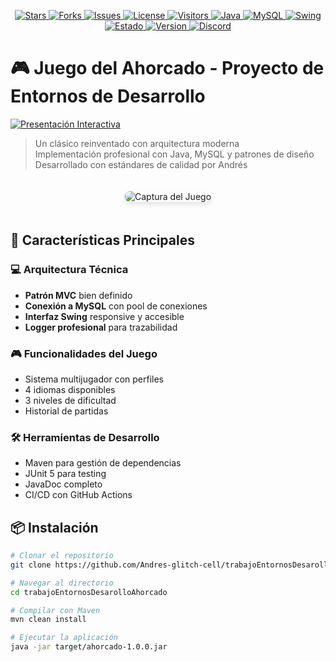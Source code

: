 <!-- Badges agrupados y limpios -->
<p align="center">
  <!-- Estadísticas -->
  <a href="https://github.com/Andres-glitch-cell/trabajoEntornosDesarolloAhorcado/stargazers">
    <img src="https://img.shields.io/github/stars/Andres-glitch-cell/trabajoEntornosDesarolloAhorcado?style=plastic&label=Stars&color=6C78AF&logo=github" alt="Stars"/>
  </a>
  <a href="https://github.com/Andres-glitch-cell/trabajoEntornosDesarolloAhorcado/network/members">
    <img src="https://img.shields.io/github/forks/Andres-glitch-cell/trabajoEntornosDesarolloAhorcado?style=plastic&label=Forks&color=43e97b&logo=github" alt="Forks"/>
  </a>
  <a href="https://github.com/Andres-glitch-cell/trabajoEntornosDesarolloAhorcado/issues">
    <img src="https://img.shields.io/github/issues/Andres-glitch-cell/trabajoEntornosDesarolloAhorcado?style=plastic&label=Issues&color=fc466b&logo=github" alt="Issues"/>
  </a>
  <a href="LICENSE">
    <img src="https://img.shields.io/github/license/Andres-glitch-cell/trabajoEntornosDesarolloAhorcado?style=plastic&label=License&color=3f5efb" alt="License"/>
  </a>
  <a href="#">
    <img src="https://visitor-badge.laobi.icu/badge?page_id=Andres-glitch-cell.trabajoEntornosDesarolloAhorcado&style=plastic&color=38f9d7" alt="Visitors"/>
  </a>
  <!-- Tecnologías -->
  <a href="#">
    <img src="https://img.shields.io/badge/Java-17-007396?style=plastic&logo=java&logoColor=white" alt="Java"/>
  </a>
  <a href="#">
    <img src="https://img.shields.io/badge/MySQL-8.0-4479A1?style=plastic&logo=mysql&logoColor=white" alt="MySQL"/>
  </a>
  <a href="#">
    <img src="https://img.shields.io/badge/Swing-GUI-6C78AF?style=plastic" alt="Swing"/>
  </a>
  <!-- Estado y soporte -->
  <a href="#">
    <img src="https://img.shields.io/badge/Estado-Production%20Ready-brightgreen?style=plastic" alt="Estado"/>
  </a>
  <a href="#">
    <img src="https://img.shields.io/badge/Version-1.0.0-blue?style=plastic" alt="Version"/>
  </a>
  <a href="#">
    <img src="https://img.shields.io/badge/Soporte-Discord-7289DA?style=plastic&logo=discord&logoColor=white" alt="Discord"/>
  </a>
</p>

# 🎮 Juego del Ahorcado - Proyecto de Entornos de Desarrollo

[![Presentación Interactiva](https://img.shields.io/badge/Ver-Presentación%20Interactiva-FF6B6B?style=for-the-badge)](https://ejemplo.com/presentacion)

> Un clásico reinventado con arquitectura moderna  
> Implementación profesional con Java, MySQL y patrones de diseño  
> Desarrollado con estándares de calidad por Andrés

<p align="center">
  <img src="https://via.placeholder.com/800x400?text=Captura+del+Juego" alt="Captura del Juego" style="border-radius: 8px; margin: 20px 0; box-shadow: 0 4px 8px rgba(0,0,0,0.1);" />
</p>

## 🚀 Características Principales

### 💻 Arquitectura Técnica
- **Patrón MVC** bien definido
- **Conexión a MySQL** con pool de conexiones
- **Interfaz Swing** responsive y accesible
- **Logger profesional** para trazabilidad

### 🎮 Funcionalidades del Juego
- Sistema multijugador con perfiles
- 4 idiomas disponibles
- 3 niveles de dificultad
- Historial de partidas

### 🛠️ Herramientas de Desarrollo
- Maven para gestión de dependencias
- JUnit 5 para testing
- JavaDoc completo
- CI/CD con GitHub Actions

## 📦 Instalación

```bash
# Clonar el repositorio
git clone https://github.com/Andres-glitch-cell/trabajoEntornosDesarolloAhorcado.git

# Navegar al directorio
cd trabajoEntornosDesarolloAhorcado

# Compilar con Maven
mvn clean install

# Ejecutar la aplicación
java -jar target/ahorcado-1.0.0.jar
```
